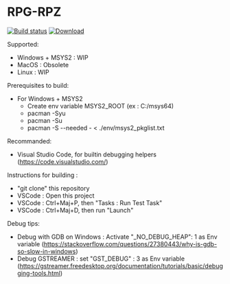 # RPG-RPZ
[![Build status](https://ci.appveyor.com/api/projects/status/jfgl63a0p38h4ru7?svg=true)](https://ci.appveyor.com/project/Amphaal/rpgrpz)
[ ![Download](https://api.bintray.com/packages/amphaal/rpgrpz/rpgrpz-win/images/download.svg) ](https://dl.bintray.com/amphaal/rpgrpz/)

Supported:
- Windows + MSYS2 : WIP
- MacOS : Obsolete
- Linux : WIP

Prerequisites to build:
- For Windows + MSYS2
    - Create env variable MSYS2_ROOT (ex : C:/msys64)
    - pacman -Syu
    - pacman -Su
    - pacman -S --needed - < ./env/msys2_pkglist.txt

Recommanded:
- Visual Studio Code, for builtin debugging helpers (https://code.visualstudio.com/)

Instructions for building :
- "git clone" this repository
- VSCode : Open this project
- VSCode : Ctrl+Maj+P, then "Tasks : Run Test Task"
- VSCode : Ctrl+Maj+D, then run "Launch"

Debug tips:
- Debug with GDB on Windows : Activate "_NO_DEBUG_HEAP": 1 as Env variable (https://stackoverflow.com/questions/27380443/why-is-gdb-so-slow-in-windows)
- Debug GSTREAMER : set "GST_DEBUG" : 3 as Env variable (https://gstreamer.freedesktop.org/documentation/tutorials/basic/debugging-tools.html)